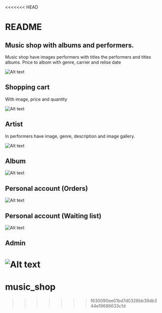 <<<<<<< HEAD
# README #

## Music shop with albums and performers. ##

Music shop have images performers with titles the performers and titles albums. Price to albom with genre, carrier and relise date

![Alt text](https://bitbucket.org/django-4/musicshop/raw/3e957c6ca74cb6da25dd54ad1122a6a63fe6d44b/images/music_shop.png)

## Shopping cart ##

With image, price and quantity

![Alt text](https://bitbucket.org/django-4/musicshop/raw/3e957c6ca74cb6da25dd54ad1122a6a63fe6d44b/images/music_shop_cart.png)

## Artist ##

In performers have image, genre, description and image gallery.

![Alt text](https://bitbucket.org/django-4/musicshop/raw/3e957c6ca74cb6da25dd54ad1122a6a63fe6d44b/images/music_shop_artist.png)

## Album ##

![Alt text](https://bitbucket.org/django-4/musicshop/raw/3e957c6ca74cb6da25dd54ad1122a6a63fe6d44b/images/music_shop_album.png)

## Personal account (Orders) ##

![Alt text](https://bitbucket.org/django-4/musicshop/raw/610eb4eb80311f8adcb31853fd32086cf7443728/images/musicshop4.png)

## Personal account (Waiting list) ##

![Alt text](https://bitbucket.org/django-4/musicshop/raw/610eb4eb80311f8adcb31853fd32086cf7443728/images/musicshop5.png)

## Admin ##

![Alt text](https://bitbucket.org/django-4/musicshop/raw/3e957c6ca74cb6da25dd54ad1122a6a63fe6d44b/images/music_shop_admin.png)
=======
# music_shop
>>>>>>> f630090ee01bd7d0326bb39db344e19686633c1d
